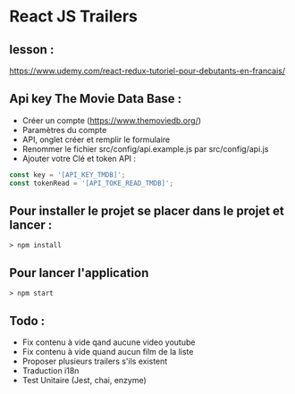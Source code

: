 # React JS Trailers

## lesson :

https://www.udemy.com/react-redux-tutoriel-pour-debutants-en-francais/

## Api key The Movie Data Base :

- Créer un compte (https://www.themoviedb.org/)
- Paramètres du compte
- API, onglet créer et remplir le formulaire
- Renommer le fichier src/config/api.example.js par src/config/api.js
- Ajouter votre Clé et token API :

```js
const key = '[API_KEY_TMDB]';
const tokenRead = '[API_TOKE_READ_TMDB]';
```

## Pour installer le projet se placer dans le projet et lancer :

```
> npm install
```

## Pour lancer l'application

```
> npm start
```

## Todo :

- Fix contenu à vide qand aucune video youtube
- Fix contenu à vide quand aucun film de la liste
- Proposer plusieurs trailers s'ils existent
- Traduction i18n
- Test Unitaire (Jest, chai, enzyme)
